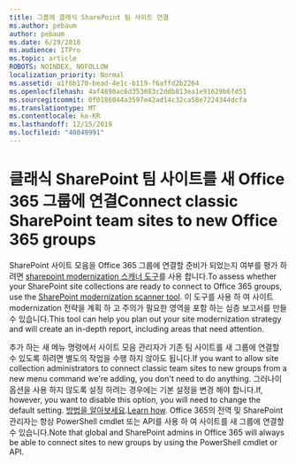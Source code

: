 ```yaml
---
title: 그룹에 클래식 SharePoint 팀 사이트 연결
ms.author: pebaum
author: pebaum
ms.date: 6/29/2018
ms.audience: ITPro
ms.topic: article
ROBOTS: NOINDEX, NOFOLLOW
localization_priority: Normal
ms.assetid: a1f6b170-bead-4e1c-b119-f6affd2b2264
ms.openlocfilehash: 4af4890ac6d353083c2ddb813ea1e91629b6fd51
ms.sourcegitcommit: 0f0186044a3597e42ad14c32ca58e7224344dcfa
ms.translationtype: MT
ms.contentlocale: ko-KR
ms.lasthandoff: 12/15/2019
ms.locfileid: "40049991"
---
```

# <a name="connect-classic-sharepoint-team-sites-to-new-office-365-groups"></a><span data-ttu-id="aba44-102">클래식 SharePoint 팀 사이트를 새 Office 365 그룹에 연결</span><span class="sxs-lookup"><span data-stu-id="aba44-102">Connect classic SharePoint team sites to new Office 365 groups</span></span>

<span data-ttu-id="aba44-103">SharePoint 사이트 모음을 Office 365 그룹에 연결할 준비가 되었는지 여부를 평가 하려면 [sharepoint modernization 스캐너 도구](https://go.microsoft.com/fwlink/?linkid=873066)를 사용 합니다.</span><span class="sxs-lookup"><span data-stu-id="aba44-103">To assess whether your SharePoint site collections are ready to connect to Office 365 groups, use the [SharePoint modernization scanner tool](https://go.microsoft.com/fwlink/?linkid=873066).</span></span> <span data-ttu-id="aba44-104">이 도구를 사용 하 여 사이트 modernization 전략을 계획 하 고 주의가 필요한 영역을 포함 하는 심층 보고서를 만들 수 있습니다.</span><span class="sxs-lookup"><span data-stu-id="aba44-104">This tool can help you plan out your site modernization strategy and will create an in-depth report, including areas that need attention.</span></span>
  
<span data-ttu-id="aba44-105">추가 하는 새 메뉴 명령에서 사이트 모음 관리자가 기존 팀 사이트를 새 그룹에 연결할 수 있도록 하려면 별도의 작업을 수행 하지 않아도 됩니다.</span><span class="sxs-lookup"><span data-stu-id="aba44-105">If you want to allow site collection administrators to connect classic team sites to new groups from a new menu command we're adding, you don't need to do anything.</span></span> <span data-ttu-id="aba44-106">그러나이 옵션을 사용 하지 않도록 설정 하려는 경우에는 기본 설정을 변경 해야 합니다.</span><span class="sxs-lookup"><span data-stu-id="aba44-106">If, however, you want to disable this option, you will need to change the default setting.</span></span> <span data-ttu-id="aba44-107">[방법을 알아보세요](https://go.microsoft.com/fwlink/?linkid=2004316).</span><span class="sxs-lookup"><span data-stu-id="aba44-107">[Learn how](https://go.microsoft.com/fwlink/?linkid=2004316).</span></span> <span data-ttu-id="aba44-108">Office 365의 전역 및 SharePoint 관리자는 항상 PowerShell cmdlet 또는 API를 사용 하 여 사이트를 새 그룹에 연결할 수 있습니다.</span><span class="sxs-lookup"><span data-stu-id="aba44-108">Note that global and SharePoint admins in Office 365 will always be able to connect sites to new groups by using the PowerShell cmdlet or API.</span></span>
  

